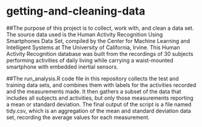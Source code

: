 # getting-and-cleaning-data

##The purpose of this project is to collect, work with, and clean a data set.  The source data used is the Human Activity Recognition Using Smartphones Data Set, compiled by the Center for Machine Learning and Intelligent Systems at The University of California, Irvine.  This Human Activity Recognition database was built from the recordings of 30 subjects performing activities of daily living while carrying a waist-mounted smartphone with embedded inertial sensors.

##The run_analysis.R code file in this repository collects the test and training data sets, and combines them with labels for the activities recorded and the measurements made.  It then gathers a subset of the data that includes all subjects and activities, but only those measurements reporting a mean or standard deviation.  The final output of the script is a file named tidy.csv, which is an aggregation of the mean and standard deviation data set, recording the average values for each measurement.
